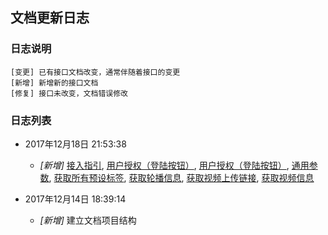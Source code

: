 ## 文档更新日志

### 日志说明

```
[变更] 已有接口文档改变，通常伴随着接口的变更
[新增] 新增新的接口文档
[修复] 接口未改变，文档错误修改
```

### 日志列表

- 2017年12月18日 21:53:38
    + _[新增]_ [接入指引](guide.md), [用户授权（登陆按钮）](authorization.md), [用户授权（登陆按钮）](authorization.md), [通用参数](api/must.md), [获取所有预设标签](api/get_tags.md), [获取轮播信息](api/get_carousel_info.md), [获取视频上传链接](api/get_upload_url.md), [获取视频信息](api/get_video_info.md)

- 2017年12月14日 18:39:14
    + _[新增]_ 建立文档项目结构